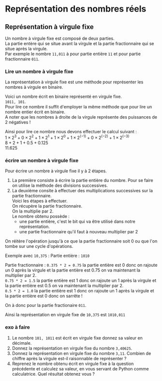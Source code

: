 # Représentation des nombres réels  

## Représentation à virgule fixe  
Un nombre à virgule fixe est composé de deux parties.  
La partie entère qui se situe avant la virgule et la partie fractionnaire qui se situe après la virgule.    
Par exemple le nombre `11,011` à pour partie entière `11` et pour partie fractionnaire `011`.  

### Lire un nombre à virgule fixe  
La représentation à virgule fixe est une méthode pour représenter les nombres à virgule en binaire. 

Voici un nombre écrit en binaire représenté en virgule fixe.    
`1011, 101`.    
Pour lire ce nombre il suffit d'employer la même méthode que pour lire un nombre entier écrit en binaire.    
A noter que les nombres à droite de la virgule représente des puissances de 2 négatives !  

Ainsi pour lire ce nombre nous devons effectuer le calcul suivant :   
$1 \times 2^3 + 0 \times 2^2 + 1 \times 2^1 + 1 \times 2^0 + 1 \times 2^{(-1)} + 0 \times 2^{(-2)} + 1 \times 2^{(-3)}$  
$8 + 2 + 1 + 0.5 + 0.125$    
$11.625$  
 

### écrire un nombre à virgule fixe  

Pour écrire un nombre à virgule fixe il y à 2 étapes.   
1. La première consiste à écrire la partie entière du nombre. Pour se faire on utilise la méthode des divisions successives.   
2. La deuxième consite à effectuer des multiplications successives sur la partie fractionnaire.    
Voici les étapes à effectuer.    
On récupère la partie fractionnaire.    
On la multiplie par 2.   
Le nombre obtenu possède :  
    - une partie entière, c'est le bit qui va être utilisé dans notre représentation.    
    - une partie fractionnaire qu'il faut à nouveau multiplier par 2    

On réitère l'opération jusqu'à ce que la partie fractionnaire soit 0 ou que l'on tombe sur une cycle d'opérations.    


Exemple avec `10,375` :
Partie entière : `1010`

Partie fractionnaire : 
`0.375 * 2 = 0.75` la partie entière est 0 donc on rajoute un 0 après la virgule et la partie entière est 0.75 on va maintenant la multiplier par 2.  
`0.75 * 2 = 1.5` la partie entière est 1 donc on rajoute un 1 après la virgule et la partie entière est 0.5 on va maintenant la multiplier par 2.  
`0.5 * 2 = 1.0` la partie entière est 1 donc on rajoute un 1 après la virgule et la partie entière est 0 donc on sarrête !  

On à donc pour la partie fractionaire `011`.  

Ainsi la représentation en virgule fixe de `10,375` est `1010,011`


### exo à faire  
1. Le nombre `101, 1011` est écrit en virgule fixe donnez sa valeur en décimale.    
2. Donnez la représentation en virgule fixe du nombre `3,40625`.  
3. Donnez la représentation en virgule fixe du nombre `3,11`. Combien de chiffre après la virgule est-il raisonnable de représenter ? 
4. Reprenez le nombre obtenu écrit en virgule fixe à la question précédente et calculez sa valeur, en vous servant de Python comme calculatrice. Quel résultat obtenez vous ? 